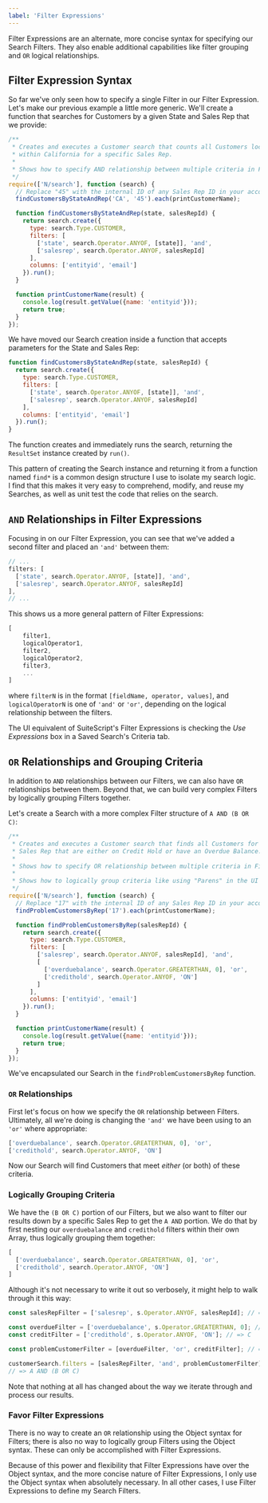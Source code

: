 ```yaml
---
label: 'Filter Expressions'
---
```


Filter Expressions are an alternate, more concise syntax for specifying our Search Filters. They also enable 
additional capabilities like filter grouping and `OR` logical relationships.

## Filter Expression Syntax

So far we've only seen how to specify a single Filter in our Filter Expression. Let's make our previous example a 
little more generic. We'll create a function that searches for Customers by a given State and Sales Rep that we provide:

```javascript
/**
 * Creates and executes a Customer search that counts all Customers located
 * within California for a specific Sales Rep.
 *
 * Shows how to specify AND relationship between multiple criteria in Filter Expressions
 */
require(['N/search'], function (search) {
  // Replace "45" with the internal ID of any Sales Rep ID in your account
  findCustomersByStateAndRep('CA', '45').each(printCustomerName);

  function findCustomersByStateAndRep(state, salesRepId) {
    return search.create({
      type: search.Type.CUSTOMER,
      filters: [
        ['state', search.Operator.ANYOF, [state]], 'and',
        ['salesrep', search.Operator.ANYOF, salesRepId]
      ],
      columns: ['entityid', 'email']
    }).run();
  }

  function printCustomerName(result) {
    console.log(result.getValue({name: 'entityid'}));
    return true;
  }
});
```

We have moved our Search creation inside a function that accepts parameters for the State and Sales Rep:

```javascript
function findCustomersByStateAndRep(state, salesRepId) {
  return search.create({
    type: search.Type.CUSTOMER,
    filters: [
      ['state', search.Operator.ANYOF, [state]], 'and',
      ['salesrep', search.Operator.ANYOF, salesRepId]
    ],
    columns: ['entityid', 'email']
  }).run();
}
```

The function creates and immediately runs the search, returning the `ResultSet` instance created by `run()`.

This pattern of creating the Search instance and returning it from a function named `find*` is a common design 
structure I use to isolate my search logic. I find that this makes it very easy to comprehend, modify, and reuse my 
Searches, as well as unit test the code that relies on the search.

## `AND` Relationships in Filter Expressions

Focusing in on our Filter Expression, you can see that we've added a second filter and placed an `'and'` between them:

```javascript
// ...
filters: [
  ['state', search.Operator.ANYOF, [state]], 'and',
  ['salesrep', search.Operator.ANYOF, salesRepId]
],
// ...
```

This shows us a more general pattern of Filter Expressions:

```javascript
[
    filter1,
    logicalOperator1,
    filter2,
    logicalOperator2,
    filter3,
    ...
]
```

where `filterN` is in the format `[fieldName, operator, values]`, and `logicalOperatorN` is one of
`'and'` or `'or'`, depending on the logical relationship between the filters.

The UI equivalent of SuiteScript's Filter Expressions is checking the *Use Expressions* box in a
Saved Search's Criteria tab.

## `OR` Relationships and Grouping Criteria

In addition to `AND` relationships between our Filters, we can also have `OR` relationships between them. Beyond 
that, we can build very complex Filters by logically grouping Filters together.

Let's create a Search with a more complex Filter structure of `A AND (B OR C)`:

```javascript
/**
 * Creates and executes a Customer search that finds all Customers for a specific
 * Sales Rep that are either on Credit Hold or have an Overdue Balance.
 *
 * Shows how to specify OR relationship between multiple criteria in Filter Expressions
 *
 * Shows how to logically group criteria like using "Parens" in the UI
 */
require(['N/search'], function (search) {
  // Replace "17" with the internal ID of any Sales Rep ID in your account
  findProblemCustomersByRep('17').each(printCustomerName);

  function findProblemCustomersByRep(salesRepId) {
    return search.create({
      type: search.Type.CUSTOMER,
      filters: [
        ['salesrep', search.Operator.ANYOF, salesRepId], 'and',
        [
          ['overduebalance', search.Operator.GREATERTHAN, 0], 'or',
          ['credithold', search.Operator.ANYOF, 'ON']
        ]
      ],
      columns: ['entityid', 'email']
    }).run();
  }

  function printCustomerName(result) {
    console.log(result.getValue({name: 'entityid'}));
    return true;
  }
});
```

We've encapsulated our Search in the `findProblemCustomersByRep` function.

### `OR` Relationships

First let's focus on how we specify the `OR` relationship between Filters. Ultimately, all we're doing
is changing the `'and'` we have been using to an `'or'` where appropriate:

```javascript
['overduebalance', search.Operator.GREATERTHAN, 0], 'or',
['credithold', search.Operator.ANYOF, 'ON']
```

Now our Search will find Customers that meet *either* (or both) of these criteria.

### Logically Grouping Criteria

We have the `(B OR C)` portion of our Filters, but we also want to filter our results down by a specific Sales Rep 
to get the `A AND` portion. We do that by first nesting our `overduebalance` and `credithold` filters within their 
own Array, thus logically grouping them together:

```javascript
[
  ['overduebalance', search.Operator.GREATERTHAN, 0], 'or',
  ['credithold', search.Operator.ANYOF, 'ON']
]
```

Although it's not necessary to write it out so verbosely, it might help to walk through it this way:

```javascript
const salesRepFilter = ['salesrep', s.Operator.ANYOF, salesRepId]; // => A

const overdueFilter = ['overduebalance', s.Operator.GREATERTHAN, 0]; // => B
const creditFilter = ['credithold', s.Operator.ANYOF, 'ON']; // => C

const problemCustomerFilter = [overdueFilter, 'or', creditFilter]; // => B OR C

customerSearch.filters = [salesRepFilter, 'and', problemCustomerFilter];
// => A AND (B OR C)
```

Note that nothing at all has changed about the way we iterate through and process our results.

### Favor Filter Expressions

There is no way to create an `OR` relationship using the Object syntax for Filters; there is also no way to 
logically group Filters using the Object syntax. These can only be accomplished with Filter Expressions.

Because of this power and flexibility that Filter Expressions have over the Object syntax, and the more concise 
nature of Filter Expressions, I only use the Object syntax when absolutely necessary. In all other cases, I use 
Filter Expressions to define my Search Filters.
